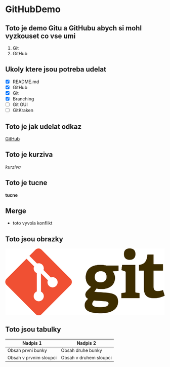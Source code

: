 # GitHubDemo

## Toto je demo Gitu a GitHubu abych si mohl vyzkouset co vse umi
1. Git
1. GitHub


## Ukoly ktere jsou potreba udelat
- [x] README.md
- [x] GitHub
- [x] Git
- [x] Branching
- [ ] Git GUI
- [ ] GitKraken

## Toto je jak udelat odkaz
[GitHub](https://github.com)

## Toto je kurziva
*kurziva*

## Toto je tucne
**tucne**


## Merge
-  toto vyvola konflikt

## Toto jsou obrazky
![GitHub Logo](/images/logo.png)

## Toto jsou tabulky

Nadpis 1 | Nadpis 2
------------ | -------------
Obsah prvni bunky | Obsah druhe bunky
Obsah v prvnim sloupci | Obsah v druhem sloupci
